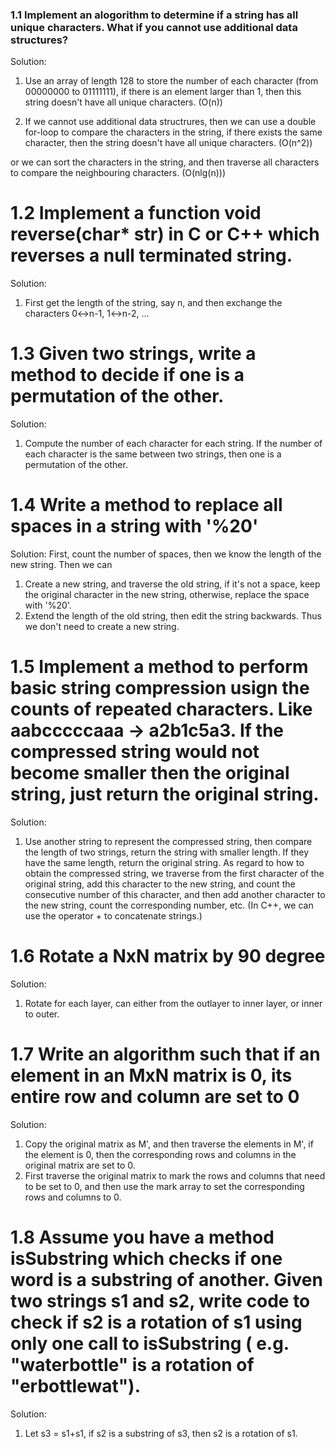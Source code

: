 ### 1.1 Implement an alogorithm to determine if a string has all unique characters. What if you cannot use additional data structures?

Solution: 
1. Use an array of length 128 to store the number of each character (from 00000000 to 01111111), if there is an element larger
than 1, then this string doesn't have all unique characters. (O(n)) 

2. If we cannot use additional data structrures, then we can use a double for-loop to compare the characters in 
the string, if there exists the same character, then the string doesn't have all unique characters. (O(n^2))

or we can sort the characters in the string, and then traverse all characters to compare the neighbouring characters. (O(nlg(n)))

1.2 Implement a function void reverse(char* str) in C or C++ which reverses a null terminated string.
==========
Solution:
1. First get the length of the string, say n, and then exchange the characters 0<->n-1, 1<->n-2, ...

1.3 Given two strings, write a method to decide if one is a permutation of the other.
==========
Solution:
1. Compute the number of each character for each string. If the number of each character
is the same between two strings, then one is a permutation of the other.

1.4 Write a method to replace all spaces in a string with '%20'
==========
Solution:
First, count the number of spaces, then we know the length of the new string. Then we can 
1. Create a new string, and traverse the old string, if it's not a space, keep the original character in the 
new string, otherwise, replace the space with '%20'. 
2. Extend the length of the old string, then edit the string backwards. Thus we don't need to create a new string.

1.5 Implement a method to perform basic string compression usign the counts of repeated characters. Like 
aabcccccaaa -> a2b1c5a3. If the compressed string would not become smaller then the original string, just
return the original string. 
==========
Solution:
1. Use another string to represent the compressed string, then compare the length of two strings, return 
the string with smaller length. If they have the same length, return the original string. As regard to how
to obtain the compressed string, we traverse from the first character of the original string, add this character
to the new string, and count the consecutive number of this character, and then add another character to 
the new string, count the corresponding number, etc. (In C++, we can use the operator + to concatenate strings.) 

1.6 Rotate a NxN matrix by 90 degree
==========
Solution:
1. Rotate for each layer, can either from the outlayer to inner layer, or inner to outer.

1.7 Write an algorithm such that if an element in an MxN matrix is 0, its entire row and column are set to 0
==========
Solution:
1. Copy the original matrix as M', and then traverse the elements in M', if the element is 0, then the 
corresponding rows and columns in the original matrix are set to 0.
2. First traverse the original matrix to mark the rows and columns that need to be set to 0, and then use 
the mark array to set the corresponding rows and columns to 0.

1.8 Assume you have a method isSubstring which checks if one word is a substring of another. Given two
strings s1 and s2, write code to check if s2 is a rotation of s1 using only one call to isSubstring (
e.g. "waterbottle" is a rotation of "erbottlewat").
==========
Solution:
1. Let s3 = s1+s1, if s2 is a substring of s3, then s2 is a rotation of s1.





